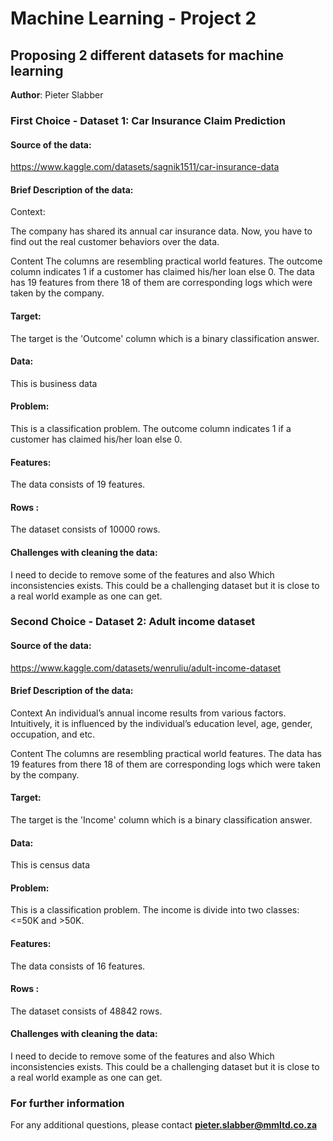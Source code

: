 # Machine Learning - Project 2
## Proposing 2 different datasets for machine learning

**Author**: Pieter Slabber


### First Choice - Dataset 1: Car Insurance Claim Prediction

#### Source of the data:

https://www.kaggle.com/datasets/sagnik1511/car-insurance-data 


#### Brief Description of the data:
Context:

The company has shared its annual car insurance data. Now, you have to find out the real customer behaviors over the data.

Content
The columns are resembling practical world features.
The outcome column indicates 1 if a customer has claimed his/her loan else 0.
The data has 19 features from there 18 of them are corresponding logs which were taken by the company.

#### Target:
The target is the 'Outcome' column which is a binary classification answer.

#### Data:
This is business data

#### Problem:
This is a classification problem. The outcome column indicates 1 if a customer has claimed his/her loan else 0.

#### Features:
The data consists of 19 features.

#### Rows :
The dataset consists of 10000 rows.

#### Challenges with cleaning the data:
I need to decide to remove some of the features and also Which inconsistencies exists. This could be a challenging dataset but it is close to a real world example as one can get.

### Second Choice - Dataset 2: Adult income dataset

#### Source of the data:

https://www.kaggle.com/datasets/wenruliu/adult-income-dataset

#### Brief Description of the data:
Context
An individual’s annual income results from various factors. Intuitively, it is influenced by the individual’s education level, age, gender, occupation, and etc.

Content
The columns are resembling practical world features.
The data has 19 features from there 18 of them are corresponding logs which were taken by the company.

#### Target:
The target is the 'Income' column which is a binary classification answer.

#### Data:
This is census data

#### Problem:
This is a classification problem. The income is divide into two classes: <=50K and >50K.

#### Features:
The data consists of 16 features.

#### Rows :
The dataset consists of 48842 rows.

#### Challenges with cleaning the data:
I need to decide to remove some of the features and also Which inconsistencies exists. This could be a challenging dataset but it is close to a real world example as one can get.

### For further information

For any additional questions, please contact **pieter.slabber@mmltd.co.za**

